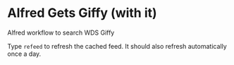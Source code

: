 Alfred Gets Giffy (with it)
=================

Alfred workflow to search WDS Giffy

Type `refeed` to refresh the cached feed. It should also refresh automatically once a day.
